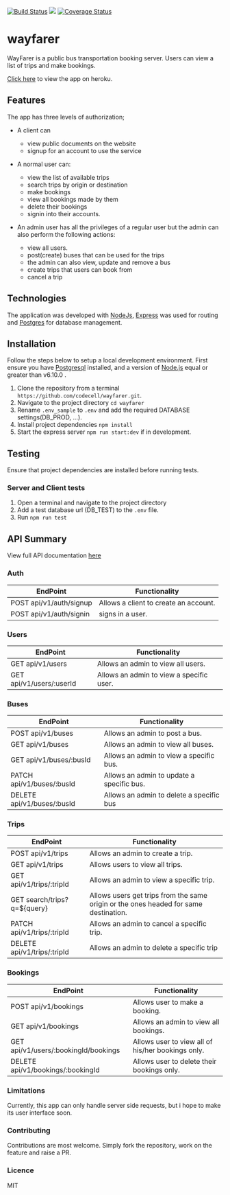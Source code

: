 [![Build Status](https://travis-ci.org/codecell/wayfarer.svg?branch=develop)](https://travis-ci.org/codecell/wayfarer) <a href="https://codeclimate.com/github/codecell/wayfarer/maintainability"><img src="https://api.codeclimate.com/v1/badges/11c37e220fbf05e79456/maintainability" /></a> [![Coverage Status](https://coveralls.io/repos/github/codecell/wayfarer/badge.svg?branch=ch-setup-swagger-docs-167270588)](https://coveralls.io/github/codecell/wayfarer?branch=ch-setup-swagger-docs-167270588)

# wayfarer
WayFarer is a public bus transportation booking server. Users can view a list of trips and make bookings.

[Click here](https://alfrednoble-wayfarer.herokuapp.com/api/v1) to view the app on heroku.

## Features

The app has three levels of authorization;
- A client can
    - view public documents on the website
    - signup for an account to use the service

- A normal user can:
    - view the list of available trips
    - search trips by origin or destination
    - make bookings
    - view all bookings made by them
    - delete their bookings 
    - signin into their accounts.

- An admin user has all the privileges of a regular user but the admin can also perform the following actions:
    - view all users.
    - post(create) buses that can be used for the trips
    - the admin can also view, update and remove a bus 
    - create trips that users can book from
    - cancel a trip

## Technologies
The application was developed with [NodeJs](http://nodejs.org/), [Express](http://expressjs.com/) was used for routing and [Postgres](http://postgresql.com/)  for database management.

## Installation
Follow the steps below to setup a local development environment. First ensure you have [Postgresql](https://www.postgresql.org/) installed, and a version of [Node.js](http://nodejs.org/) equal or greater than v6.10.0 .

1. Clone the repository from a terminal `https://github.com/codecell/wayfarer.git`.
2. Navigate to the project directory `cd wayfarer`
3. Rename `.env_sample` to `.env` and add the required DATABASE settings(DB_PROD, ...).
4. Install project dependencies `npm install`
5. Start the express server `npm run start:dev` if in development.

## Testing
Ensure that project dependencies are installed before running tests.

### Server and Client tests
1. Open a terminal and navigate to the project directory
2. Add a test database url (DB_TEST) to the `.env` file.
3. Run `npm run test`

## API Summary
View full API documentation [here](https://alfrednoble-wayfarer.herokuapp.com/api-docs/)

### Auth
EndPoint                      |   Functionality
------------------------------|------------------------
POST api/v1/auth/signup       |   Allows a client to create an account.
POST api/v1/auth/signin       |   signs in a user.

### Users
EndPoint                      |   Functionality
------------------------------|------------------------
GET api/v1/users              |   Allows an admin to view all users.
GET api/v1/users/:userId      |   Allows an admin to view a specific user.

### Buses
EndPoint                      |   Functionality
------------------------------|------------------------
POST api/v1/buses             |   Allows an admin to post a bus.
GET api/v1/buses              |   Allows an admin to view all buses.
GET api/v1/buses/:busId       |   Allows an admin to view a specific bus.
PATCH api/v1/buses/:busId     |   Allows an admin to update a specific bus.
DELETE api/v1/buses/:busId    |   Allows an admin to delete a specific bus

### Trips
EndPoint                       |   Functionality
-------------------------------|------------------------
POST api/v1/trips              |   Allows an admin to create a trip.
GET api/v1/trips               |   Allows users to view all trips.
GET api/v1/trips/:tripId       |   Allows an admin to view a specific trip.
GET search/trips?q=${query}    |   Allows users get trips from the same origin or the ones headed for same destination. 
PATCH api/v1/trips/:tripId     |   Allows an admin to cancel a specific trip.
DELETE api/v1/trips/:tripId    |   Allows an admin to delete a specific trip

### Bookings
EndPoint                             |   Functionality
-------------------------------------|------------------------
POST api/v1/bookings                 |   Allows user to make a booking.
GET api/v1/bookings                  |   Allows an admin to view all bookings.
GET api/v1/users/:bookingId/bookings |   Allows user to view all of his/her bookings only.
DELETE api/v1/bookings/:bookingId    |   Allows user to delete their bookings only.

### Limitations
Currently, this app can only handle server side requests, but i hope to make its user interface soon.


### Contributing
Contributions are most welcome. Simply fork the repository, work on the feature and raise a PR.

### Licence
MIT
